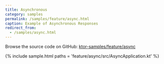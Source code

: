 ```yaml
---
title: Asynchronous
category: samples
permalink: /samples/feature/async.html
caption: Example of Asynchronous Responses
redirect_from:
  - /samples/async.html
---
```


Browse the source code on GitHub: [ktor-samples/feature/async](https://github.com/ktorio/ktor-samples/tree/master/feature/async)

{% include sample.html paths = 'feature/async/src/AsyncApplication.kt' %}

